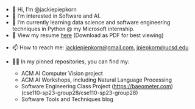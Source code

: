 - 👋 Hi, I’m @jackiepiepkorn
- 👀 I’m interested in Software and AI.
- 🌱 I’m currently learning data science and software engineering techniques in Python @ my Microsoft internship.
- 📄 View my resume [here](https://tinyurl.com/jackie-resume) (Download as PDF for best viewing)
<!--- - 💞️ I’m looking to collaborate on projects related to Machine Learning or Software Engineering. --->
- 📫 How to reach me: jackiepiepkorn@gmail.com, jpiepkorn@ucsd.edu

- 👩‍💻 In my pinned repositories, you can find my:
  - ACM AI Computer Vision project
  - ACM AI Workshops, including Natural Language Processing
  - Software Engineering Class Project (https://baeometer.com) (cse110-sp23-group28/cse110-sp23-group28)
  - Software Tools and Techniques blog

<!---
jackiepiepkorn/jackiepiepkorn is a ✨ special ✨ repository because its `README.md` (this file) appears on your GitHub profile.
You can click the Preview link to take a look at your changes.
--->
